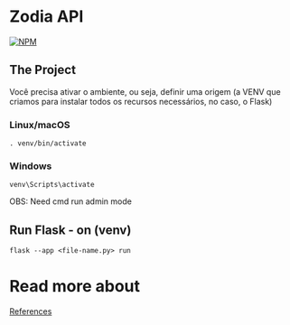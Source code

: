 # Zodia API
[![NPM](https://img.shields.io/npm/l/react)](https://github.com/Morfeu12/ZodiaAPI/blob/main/LICENSE)

## The Project

Você precisa ativar o ambiente, ou seja, definir uma origem (a VENV que criamos para instalar todos os recursos necessários, no caso, o Flask)

### Linux/macOS
```
. venv/bin/activate
```

### Windows
```
venv\Scripts\activate
```

OBS: Need cmd run admin mode

## Run Flask - on (venv)

```
flask --app <file-name.py> run
```

# Read more about
[References](https://github.com/Morfeu12/ZodiaAPI/blob/dev/reference.md)
